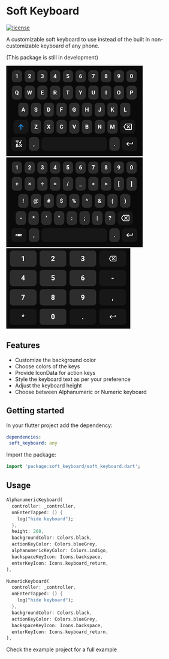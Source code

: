 # Soft Keyboard

[![license](https://img.shields.io/github/license/Ashir14/widget_switcher)](https://github.com/Ashir14/soft_keyboard/blob/master/LICENSE)

A customizable soft keyboard to use instead of the built in non-customizable keyboard of any phone.

(This package is still in development)

![Alphanumeric Keyboard 1](screenshots/alphanumeric1.png) ![Alphanumeric Keyboard 1](screenshots/alphanumeric2.png)  
![Numeric Keyboard](screenshots/numeric.png)

## Features

- Customize the background color
- Choose colors of the keys
- Provide IconData for action keys
- Style the keyboard text as per your preference
- Adjust the keyboard height
- Choose between Alphanumeric or Numeric keyboard

## Getting started

In your flutter project add the dependency:

```yaml  
dependencies:  
 soft_keyboard: any  
```  

Import the package:

```dart  
import 'package:soft_keyboard/soft_keyboard.dart';  
```  

## Usage

```dart  
AlphanumericKeyboard(    
  controller: _controller,
  onEnterTapped: () {  
	log("hide keyboard");  
  }, 
  height: 260,    
  backgroundColor: Colors.black,    
  actionKeyColor: Colors.blueGrey,    
  alphanumericKeyColor: Colors.indigo,    
  backspaceKeyIcon: Icons.backspace,
  enterKeyIcon: Icons.keyboard_return,
),
```
```dart  
NumericKeyboard(  
  controller: _controller,  
  onEnterTapped: () {  
    log("hide keyboard");  
  },  
  backgroundColor: Colors.black,  
  actionKeyColor: Colors.blueGrey,  
  backspaceKeyIcon: Icons.backspace,  
  enterKeyIcon: Icons.keyboard_return,  
),
```  
Check the example project for a full example